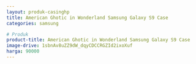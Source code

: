 ```yaml
---
layout: produk-casinghp
title: American Ghotic in Wonderland Samsung Galaxy S9 Case
categories: samsung

# Produk
product-title: American Ghotic in Wonderland Samsung Galaxy S9 Case
image-drive: 1sbnAv8uZZ9dW_dqyCDCCRGZId2ixoXuf
harga: 90000
---
```

